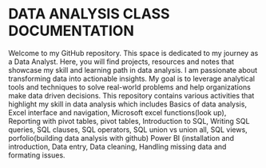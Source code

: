 # DATA ANALYSIS CLASS DOCUMENTATION
Welcome to my GitHub repository. This space is dedicated to my journey as a Data Analyst. 
Here, you will find projects, resources and notes that showcase my skill and learning path in data analysis.
I am passionate about transforming data into actionable insights. 
My goal is to leverage analytical tools and techniques to solve real-world problems and help organizations make data driven decisions.
This repository contains various activities that highlight my skill in data analysis which includes Basics of data analysis, Excel interface and navigation, Microsoft excel functions(look up), Reporting with pivot tables, pivot tables, Introduction to SQL, Writing SQL queries, SQL clauses, SQL operators, SQL union vs union all, SQL views, porfolio(building data analysis with github) Power BI (installation and introduction, Data entry, Data cleaning, Handling missing data and formating issues.

